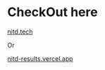 # CheckOut here

[nitd.tech](https://nitd.tech/)

Or

[nitd-results.vercel.app](https://nitd-results.vercel.app/)
